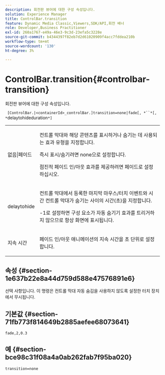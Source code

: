 ```yaml
---
description: 회전판 뷰어에 대한 구성 속성입니다.
solution: Experience Manager
title: ControlBar.transition
feature: Dynamic Media Classic,Viewers,SDK/API,회전 배너
role: Developer,Business Practitioner
exl-id: 260a1767-e49a-46e3-9c3d-23efa5c3228e
source-git-commit: b4344397f82eb7d2d61020909f4acc7fddea210b
workflow-type: tm+mt
source-wordcount: '130'
ht-degree: 3%

---
```


# ControlBar.transition{#controlbar-transition}

회전판 뷰어에 대한 구성 속성입니다.

` [ControlBar.|<containerId>_controlBar.]transition=none|fade[, *``*[, *`delaytohideduration`*]`

<table id="table_441553CD34C94A58A9D7CBF772DEDDB6"> 
 <tbody> 
  <tr> 
   <td colname="col1"> <p> <span class="codeph"> 없음|페이드</span> </p> </td> 
   <td colname="col2"> <p> 컨트롤 막대와 해당 콘텐츠를 표시하거나 숨기는 데 사용되는 효과 유형을 지정합니다. </p> <p>즉시 표시/숨기려면 <span class="codeph"> none</span>으로 설정합니다. </p> <p>점진적 페이드 인/아웃 효과를 제공하려면 <span class="codeph"> 페이드</span>로 설정하십시오. </p> </td> 
  </tr> 
  <tr> 
   <td colname="col1"> <p><span class="codeph"><span class="varname"> delaytohide</span></span> </p> </td> 
   <td colname="col2"> <p> 컨트롤 막대에서 등록한 마지막 마우스/터치 이벤트와 시간 컨트롤 막대가 숨기는 사이의 시간(초)을 지정합니다. </p> <p><span class="codeph"> -1</span>로 설정하면 구성 요소가 자동 숨기기 효과를 트리거하지 않으므로 항상 화면에 표시됩니다. </p> </td> 
  </tr> 
  <tr> 
   <td colname="col1"> <p><span class="codeph"><span class="varname"> 지속 시간</span></span> </p> </td> 
   <td colname="col2"> <p> 페이드 인/아웃 애니메이션의 지속 시간을 초 단위로 설정합니다. </p> </td> 
  </tr> 
 </tbody> 
</table>

## 속성 {#section-1e637b22e8a44d759d588e47576891e6}

선택 사항입니다. 이 명령은 컨트롤 막대 자동 숨김을 사용하지 않도록 설정한 터치 장치에서 무시됩니다.

## 기본값 {#section-71fb773f814649b2885aefee68073641}

`fade,2,0.3`

## 예 {#section-bce98c31f08a4a0ab262fab7f95ba020}

```
transition=none
```
